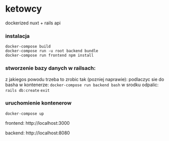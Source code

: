 # ketowcy

dockerized
nuxt + rails api

### instalacja
```
docker-compose build
docker-compose run -u root backend bundle
docker-compose run frontend npm install
```

### stworzenie bazy danych w railsach:
z jakiegos powodu trzeba to zrobic tak (pozniej naprawie):
podlaczyc sie do basha w kontenerze:
`docker-compose run backend bash`
w srodku odpalic:
`rails db:create`
`exit`


### uruchomienie kontenerow
```
docker-compose up
```

frontend: http://localhost:3000

backend: http://localhost:8080

